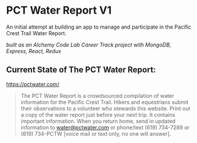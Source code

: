 # PCT Water Report V1
An initial attempt at building an app to manage and participate in the Pacific Crest Trail Water Report. 

_built as an Alchemy Code Lab Career Track project with MongoDB, Express, React, Redux_  

## Current State of The PCT Water Report: 

https://pctwater.com/

>The PCT Water Report is a crowdsourced compilation of water information for the Pacific Crest Trail. Hikers and equestrians submit their observations to a volunteer who stewards this website. Print out a copy of the water report just before your next trip. It contains important information. When you return home, send in updated information to water@pctwater.com or phone/text (619) 734-7289 or (619) 734-PCTW [voice mail or text only, no one will answer].


